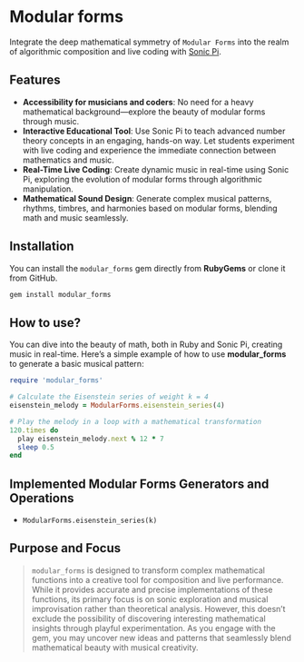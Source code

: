 # Modular forms

Integrate the deep mathematical symmetry of `Modular Forms` into the realm of algorithmic composition and live coding with [Sonic Pi](https://sonic-pi.net/).

## Features

- **Accessibility for musicians and coders**: No need for a heavy mathematical background—explore the beauty of modular forms through music.
- **Interactive Educational Tool**: Use Sonic Pi to teach advanced number theory concepts in an engaging, hands-on way. Let students experiment with live coding and experience the immediate connection between mathematics and music.
- **Real-Time Live Coding**: Create dynamic music in real-time using Sonic Pi, exploring the evolution of modular forms through algorithmic manipulation.
- **Mathematical Sound Design**: Generate complex musical patterns, rhythms, timbres, and harmonies based on modular forms, blending math and music seamlessly.

## Installation

You can install the `modular_forms` gem directly from **RubyGems** or clone it from GitHub.

```bash
gem install modular_forms
```

## How to use?

You can dive into the beauty of math, both in Ruby and Sonic Pi, creating music in real-time.  Here’s a simple example of how to use **modular_forms** to generate a basic musical pattern:

```rb
require 'modular_forms'

# Calculate the Eisenstein series of weight k = 4
eisenstein_melody = ModularForms.eisenstein_series(4)

# Play the melody in a loop with a mathematical transformation
120.times do
  play eisenstein_melody.next % 12 * 7
  sleep 0.5
end
```

## Implemented Modular Forms Generators and Operations

- `ModularForms.eisenstein_series(k)`

## Purpose and Focus

> `modular_forms` is designed to transform complex mathematical functions into a creative tool for composition and live performance. While it provides accurate and precise implementations of these functions, its primary focus is on sonic exploration and musical improvisation rather than theoretical analysis.
>  However, this doesn’t exclude the possibility of discovering interesting mathematical insights through playful experimentation. As you engage with the gem, you may uncover new ideas and patterns that seamlessly blend mathematical beauty with musical creativity.
